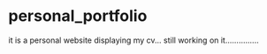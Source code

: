 # personal_portfolio
it is a personal website displaying my cv...   still working on it...............
